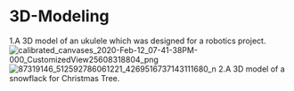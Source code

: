 # 3D-Modeling
1.A 3D model of an ukulele which was designed for a robotics project.
![calibrated_canvases_2020-Feb-12_07-41-38PM-000_CustomizedView25608318804_png](https://user-images.githubusercontent.com/48496260/75116412-c59dcb00-5670-11ea-8c4e-848dc9aae474.png)
![87319146_512592786061221_4269516737143111680_n](https://user-images.githubusercontent.com/48496260/75116485-99cf1500-5671-11ea-9063-674fdf49ba97.jpg)
2.A 3D model of a snowflack for Christmas Tree.
